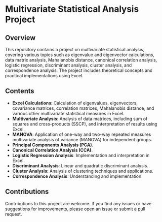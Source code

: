 # Multivariate Statistical Analysis Project

## Overview
This repository contains a project on multivariate statistical analysis, covering various topics such as eigenvalue and eigenvector calculations, data matrix analysis, Mahalanobis distance, canonical correlation analysis, logistic regression, discriminant analysis, cluster analysis, and correspondence analysis. The project includes theoretical concepts and practical implementations using Excel.

## Contents
- **Excel Calculations**: Calculation of eigenvalues, eigenvectors, covariance matrices, correlation matrices, Mahalanobis distance, and various other multivariate statistical measures in Excel.
- **Multivariate Analysis**: Analysis of data matrices, including sum of squares and cross-products (SSCP), and interpretation of results using Excel.
- **MANOVA**: Application of one-way and two-way repeated measures multivariate analysis of variance (MANOVA) for independent groups.
- **Principal Components Analysis (PCA)**.
- **Canonical Correlation Analysis (CCA)**.
- **Logistic Regression Analysis**: Implementation and interpretation in Excel.
- **Discriminant Analysis**: Linear and quadratic discriminant analysis.
- **Cluster Analysis**: Analysis of clustering techniques and applications.
- **Correspondence Analysis**: Understanding and implementation.

## Contributions
Contributions to this project are welcome. If you find any issues or have suggestions for improvements, please open an issue or submit a pull request.
